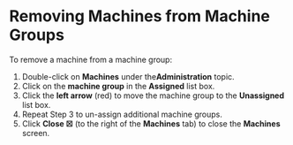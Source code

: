 # Removing Machines from Machine Groups

To remove a machine from a machine group:

1. Double-click on **Machines** under the**Administration** topic.
2. Click on the **machine group** in the **Assigned** list box.
3. Click the **left arrow** (red) to move the machine group to the **Unassigned** list box.
4. Repeat Step 3 to un-assign additional machine groups.
5. Click **Close ☒** (to the right of the **Machines** tab) to close the **Machines** screen.
